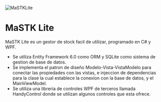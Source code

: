 ![MaSTKLite](https://user-images.githubusercontent.com/93444165/139557803-80b987e7-adba-4dc3-a95e-f38f0ad3aadb.png)

# MaSTK Lite
MaSTK Lite es un gestor de stock facil de utilizar, programado en C# y WPF.

- Se utiliza Entity Framework 6.0 como ORM y SQLite como sistema de gestion de base de datos.
- Se implementa el patron de diseño Modelo-Vista-VistaModelo para conectar las propiedades con las vistas,
e injeccion de dependencias para la clase la cual establece la conexion con la base de datos, y el MainViewModel.
- Se utiliza una libreria de controles WPF de terceros llamada HandyControl donde se utilizan algunos controles que esta ofrece.
